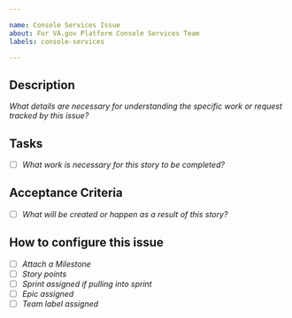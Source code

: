 ```yaml
---

name: Console Services Issue 
about: For VA.gov Platform Console Services Team
labels: console-services

---
```


## Description
_What details are necessary for understanding the specific work or request tracked by this issue?_

## Tasks
- [ ] _What work is necessary for this story to be completed?_

## Acceptance Criteria
- [ ] _What will be created or happen as a result of this story?_

## How to configure this issue
- [ ] _Attach a Milestone_
- [ ] _Story points_
- [ ] _Sprint assigned if pulling into sprint_
- [ ] _Epic assigned_
- [ ] _Team label assigned_
